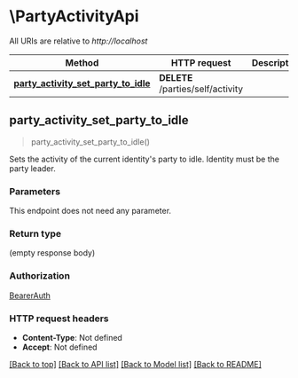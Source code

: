 # \PartyActivityApi

All URIs are relative to *http://localhost*

Method | HTTP request | Description
------------- | ------------- | -------------
[**party_activity_set_party_to_idle**](PartyActivityApi.md#party_activity_set_party_to_idle) | **DELETE** /parties/self/activity | 



## party_activity_set_party_to_idle

> party_activity_set_party_to_idle()


Sets the activity of the current identity's party to idle. Identity must be the party leader.

### Parameters

This endpoint does not need any parameter.

### Return type

 (empty response body)

### Authorization

[BearerAuth](../README.md#BearerAuth)

### HTTP request headers

- **Content-Type**: Not defined
- **Accept**: Not defined

[[Back to top]](#) [[Back to API list]](../README.md#documentation-for-api-endpoints) [[Back to Model list]](../README.md#documentation-for-models) [[Back to README]](../README.md)

